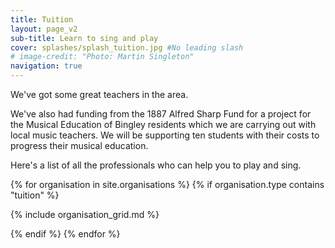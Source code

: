 ```yaml
---
title: Tuition
layout: page_v2
sub-title: Learn to sing and play
cover: splashes/splash_tuition.jpg #No leading slash
# image-credit: "Photo: Martin Singleton"
navigation: true
---
```

We've got some great teachers in the area.

We've also had funding from the 1887 Alfred Sharp Fund for a project for the Musical Education of Bingley residents which we are carrying out with local music teachers. We will be supporting ten students with their costs to progress their musical education.  

Here's a list of all the professionals who can help you to play and sing.

<div class="row row-cols-1 row-cols-lg-4 row-cols-md-2 row-cols-sm-2 d-flex align-items-stretch groups">
{% for organisation in site.organisations %}
{% if organisation.type contains "tuition" %}

{% include organisation_grid.md %}

{% endif %}
{% endfor %}
</div>